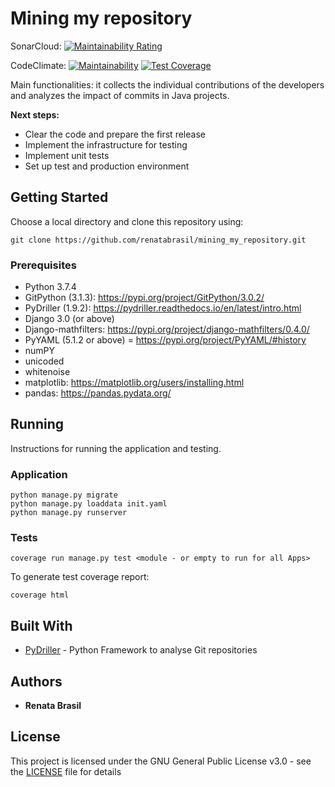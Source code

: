 # Mining my repository

SonarCloud: [![Maintainability Rating](https://sonarcloud.io/api/project_badges/measure?project=renatabrasil_mining_my_repository&metric=sqale_rating)](https://sonarcloud.io/dashboard?id=renatabrasil_mining_my_repository)

CodeClimate: [![Maintainability](https://api.codeclimate.com/v1/badges/a831076e1130f16dfada/maintainability)](https://codeclimate.com/github/renatabrasil/mining_my_repository/maintainability)
[![Test Coverage](https://api.codeclimate.com/v1/badges/a831076e1130f16dfada/test_coverage)](https://codeclimate.com/github/renatabrasil/mining_my_repository/test_coverage)

Main functionalities: it collects the individual contributions of the developers and analyzes the impact of commits in Java projects.

**Next steps:**

- Clear the code and prepare the first release
- Implement the infrastructure for testing
- Implement unit tests
- Set up test and production environment

## Getting Started

Choose a local directory and clone this repository using:
```
git clone https://github.com/renatabrasil/mining_my_repository.git
```

### Prerequisites


- Python 3.7.4
- GitPython (3.1.3): https://pypi.org/project/GitPython/3.0.2/
- PyDriller (1.9.2): https://pydriller.readthedocs.io/en/latest/intro.html
- Django 3.0 (or above)
- Django-mathfilters: https://pypi.org/project/django-mathfilters/0.4.0/
- PyYAML (5.1.2 or above) = https://pypi.org/project/PyYAML/#history
- numPY
- unicoded
- whitenoise
- matplotlib: https://matplotlib.org/users/installing.html
- pandas: https://pandas.pydata.org/

## Running

Instructions for running the application and testing.

### Application

```
python manage.py migrate
python manage.py loaddata init.yaml
python manage.py runserver
```


### Tests

```
coverage run manage.py test <module - or empty to run for all Apps>
```
To generate test coverage report:

```
coverage html
```

## Built With

* [PyDriller](https://github.com/ishepard/pydriller/) - Python Framework to analyse Git repositories


## Authors

* **Renata Brasil**

## License

This project is licensed under the GNU General Public License v3.0 - see the [LICENSE](LICENSE) file for details

